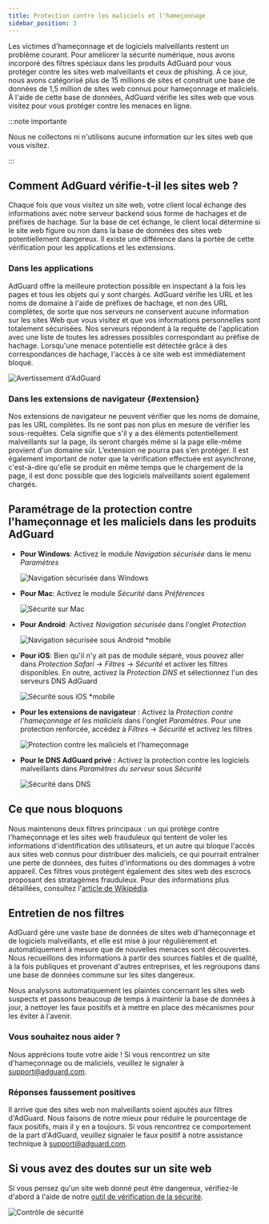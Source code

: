 ```yaml
---
title: Protection contre les maliciels et l'hameçonnage
sidebar_position: 3
---
```


Les victimes d'hameçonnage et de logiciels malveillants restent un problème courant. Pour améliorer la sécurité numérique, nous avons incorporé des filtres spéciaux dans les produits AdGuard pour vous protéger contre les sites web malveillants et ceux de phishing. À ce jour, nous avons catégorisé plus de 15 millions de sites et construit une base de données de 1,5 million de sites web connus pour hameçonnage et maliciels. À l'aide de cette base de données, AdGuard vérifie les sites web que vous visitez pour vous protéger contre les menaces en ligne.

:::note importante

Nous ne collectons ni n'utilisons aucune information sur les sites web que vous visitez.

:::

## Comment AdGuard vérifie-t-il les sites web ?

Chaque fois que vous visitez un site web, votre client local échange des informations avec notre serveur backend sous forme de hachages et de préfixes de hachage. Sur la base de cet échange, le client local détermine si le site web figure ou non dans la base de données des sites web potentiellement dangereux. Il existe une différence dans la portée de cette vérification pour les applications et les extensions.

### Dans les applications

AdGuard offre la meilleure protection possible en inspectant à la fois les pages et tous les objets qui y sont chargés. AdGuard vérifie les URL et les noms de domaine à l'aide de préfixes de hachage, et non des URL complètes, de sorte que nos serveurs ne conservent aucune information sur les sites Web que vous visitez et que vos informations personnelles sont totalement sécurisées. Nos serveurs répondent à la requête de l'application avec une liste de toutes les adresses possibles correspondant au préfixe de hachage. Lorsqu'une menace potentielle est détectée grâce à des correspondances de hachage, l'accès à ce site web est immédiatement bloqué.

![Avertissement d'AdGuard](https://cdn.adtidy.org/content/kb/ad_blocker/general/dangerous_website_blocked.png)

### Dans les extensions de navigateur {#extension}

Nos extensions de navigateur ne peuvent vérifier que les noms de domaine, pas les URL complètes. Ils ne sont pas non plus en mesure de vérifier les sous-requêtes. Cela signifie que s'il y a des éléments potentiellement malveillants sur la page, ils seront chargés même si la page elle-même provient d'un domaine sûr. L’extension ne pourra pas s’en protéger. Il est également important de noter que la vérification effectuée est asynchrone, c'est-à-dire qu'elle se produit en même temps que le chargement de la page, il est donc possible que des logiciels malveillants soient également chargés.

## Paramétrage de la protection contre l'hameçonnage et les maliciels dans les produits AdGuard

- **Pour Windows**: Activez le module *Navigation sécurisée* dans le menu *Paramètres*

    ![Navigation sécurisée dans Windows](https://cdn.adtidy.org/content/kb/ad_blocker/general/windows.png)

- **Pour Mac**: Activez le module *Sécurité* dans *Préférences*

    ![Sécurité sur Mac](https://cdn.adtidy.org/content/kb/ad_blocker/general/bs_mac.png)

- **Pour Android**: Activez *Navigation sécurisée* dans l'onglet *Protection*

    ![Navigation sécurisée sous Android *mobile](https://cdn.adtidy.org/content/kb/ad_blocker/general/bs_android.png)

- **Pour iOS**: Bien qu'il n'y ait pas de module séparé, vous pouvez aller dans *Protection Safari* → *Filtres* → *Sécurité* et activer les filtres disponibles. En outre, activez la *Protection DNS* et sélectionnez l'un des serveurs DNS AdGuard

    ![Sécurité sous iOS *mobile](https://cdn.adtidy.org/content/kb/ad_blocker/general/bs_ios.jpg)

- **Pour les extensions de navigateur** : Activez la *Protection contre l'hameçonnage et les maliciels* dans l'onglet *Paramètres*. Pour une protection renforcée, accédez à *Filtres* → *Sécurité* et activez les filtres

    ![Protection contre les maliciels et l'hameçonnage](https://cdn.adtidy.org/content/kb/ad_blocker/general/extension_protection.png)

- **Pour le DNS AdGuard privé :** Activez la protection contre les logiciels malveillants dans *Paramètres du serveur* sous *Sécurité*

    ![Sécurité dans DNS](https://cdn.adtidy.org/content/kb/ad_blocker/general/bs_dns.png)

## Ce que nous bloquons

Nous maintenons deux filtres principaux : un qui protège contre l'hameçonnage et les sites web frauduleux qui tentent de voler les informations d'identification des utilisateurs, et un autre qui bloque l'accès aux sites web connus pour distribuer des maliciels, ce qui pourrait entraîner une perte de données, des fuites d'informations ou des dommages à votre appareil. Ces filtres vous protègent également des sites web des escrocs proposant des stratagèmes frauduleux. Pour des informations plus détaillées, consultez l'[article de Wikipédia](https://en.wikipedia.org/wiki/Phishing).

## Entretien de nos filtres

AdGuard gère une vaste base de données de sites web d'hameçonnage et de logiciels malveillants, et elle est mise à jour régulièrement et automatiquement à mesure que de nouvelles menaces sont découvertes. Nous recueillons des informations à partir des sources fiables et de qualité, à la fois publiques et provenant d'autres entreprises, et les regroupons dans une base de données commune sur les sites dangereux.

Nous analysons automatiquement les plaintes concernant les sites web suspects et passons beaucoup de temps à maintenir la base de données à jour, à nettoyer les faux positifs et à mettre en place des mécanismes pour les éviter à l'avenir.

### Vous souhaitez nous aider ?

Nous apprécions toute votre aide ! Si vous rencontrez un site d'hameçonnage ou de maliciels, veuillez le signaler à <support@adguard.com>.

### Réponses faussement positives

Il arrive que des sites web non malveillants soient ajoutés aux filtres d'AdGuard. Nous faisons de notre mieux pour réduire le pourcentage de faux positifs, mais il y en a toujours. Si vous rencontrez ce comportement de la part d'AdGuard, veuillez signaler le faux positif à notre assistance technique à <support@adguard.com>.

## Si vous avez des doutes sur un site web

Si vous pensez qu'un site web donné peut être dangereux, vérifiez-le d'abord à l'aide de notre [outil de vérification de la sécurité](https://reports.adguard.com/welcome.html).

![Contrôle de sécurité](https://cdn.adtidy.org/content/kb/ad_blocker/general/site_warning.png)
